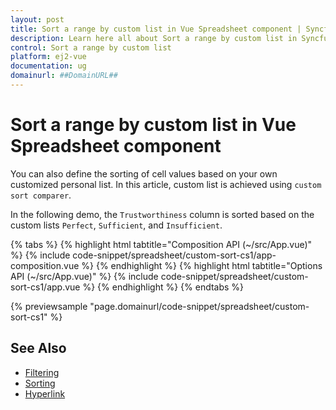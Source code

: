 ```yaml
---
layout: post
title: Sort a range by custom list in Vue Spreadsheet component | Syncfusion
description: Learn here all about Sort a range by custom list in Syncfusion Vue Spreadsheet component of Syncfusion Essential JS 2 and more.
control: Sort a range by custom list 
platform: ej2-vue
documentation: ug
domainurl: ##DomainURL##
---
```


# Sort a range by custom list in Vue Spreadsheet component

You can also define the sorting of cell values based on your own customized personal list. In this article, custom list is achieved using `custom sort comparer`.

In the following demo, the `Trustworthiness` column is sorted based on the custom lists `Perfect`, `Sufficient`, and `Insufficient`.

{% tabs %}
{% highlight html tabtitle="Composition API (~/src/App.vue)" %}
{% include code-snippet/spreadsheet/custom-sort-cs1/app-composition.vue %}
{% endhighlight %}
{% highlight html tabtitle="Options API (~/src/App.vue)" %}
{% include code-snippet/spreadsheet/custom-sort-cs1/app.vue %}
{% endhighlight %}
{% endtabs %}
        
{% previewsample "page.domainurl/code-snippet/spreadsheet/custom-sort-cs1" %}

## See Also

* [Filtering](../filter)
* [Sorting](../sort)
* [Hyperlink](../link)